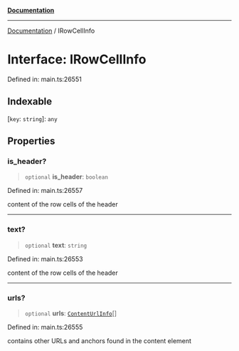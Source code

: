 [**Documentation**](../README.md)

***

[Documentation](../README.md) / IRowCellInfo

# Interface: IRowCellInfo

Defined in: main.ts:26551

## Indexable

\[`key`: `string`\]: `any`

## Properties

### is\_header?

> `optional` **is\_header**: `boolean`

Defined in: main.ts:26557

content of the row cells of the header

***

### text?

> `optional` **text**: `string`

Defined in: main.ts:26553

content of the row cells of the header

***

### urls?

> `optional` **urls**: [`ContentUrlInfo`](../classes/ContentUrlInfo.md)[]

Defined in: main.ts:26555

contains other URLs and anchors found in the content element
